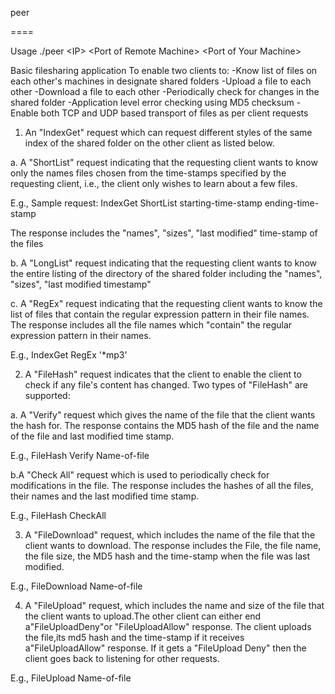 peer

====

Usage ./peer \<IP\> \<Port of Remote Machine\> \<Port of Your Machine\>

Basic filesharing application
 To enable two clients to:
-Know list of files on each other's machines in designate shared folders -Upload a file to
 each other
-Download a file to each other
-Periodically check for changes in the shared folder
-Application level error checking using MD5 checksum
-Enable both TCP and UDP based transport of files as per client requests 	


1. An "IndexGet" request which can request different styles of the same index of the shared folder on the other client as listed below.	

a. A "ShortList" request indicating that the requesting client wants to know only the names files chosen from the time-stamps specified by the requesting client, i.e., the client only wishes to learn about a few files. 	

E.g., Sample request: IndexGet ShortList starting-time-stamp ending-time-stamp 	

The response includes the "names", "sizes", "last modified" time-stamp of the files 	

b. A "LongList" request indicating that the requesting client wants to know the entire listing of the directory of the shared folder including the "names", "sizes", "last modified timestamp" 	

c. A "RegEx" request indicating that the requesting client wants to know the list of files that contain the regular expression pattern in their file names. The response includes all the file names which "contain" the regular expression pattern in their names. 	

E.g., IndexGet RegEx '*mp3'

2. A "FileHash" request indicates that the client to enable the client to check if any file's content has changed. Two types of "FileHash" are supported: 	

a. A "Verify" request which gives the name of the file that the client wants the hash for. The response contains the MD5 hash of the file and the name of the file and last modified time stamp. 	

E.g., FileHash Verify Name-of-file 	

b.A "Check All" request which is used to periodically check for modifications in the file. The response includes the hashes of all the files, their names and the last modified time stamp. 	

E.g., FileHash CheckAll 	

3. A "FileDownload" request, which includes the name of the file that the client wants to download. The response includes the File, the file name, the file size, the MD5 hash and the time-stamp when the file was last modified.

E.g., FileDownload Name-of-file 	

4. A "FileUpload" request, which includes the name and size of the file that the client wants to upload.The other client can either end a"FileUploadDeny"or "FileUploadAllow" response. The client uploads the file,its md5 hash and the time-stamp if it receives a"FileUploadAllow" response. If it gets a "FileUpload Deny" then the client goes back to listening for other requests. 

E.g., FileUpload Name-of-file 	
